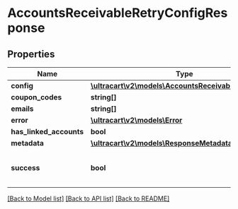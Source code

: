 # AccountsReceivableRetryConfigResponse

## Properties
Name | Type | Description | Notes
------------ | ------------- | ------------- | -------------
**config** | [**\ultracart\v2\models\AccountsReceivableRetryConfig**](AccountsReceivableRetryConfig.md) |  | [optional] 
**coupon_codes** | **string[]** |  | [optional] 
**emails** | **string[]** |  | [optional] 
**error** | [**\ultracart\v2\models\Error**](Error.md) |  | [optional] 
**has_linked_accounts** | **bool** |  | [optional] 
**metadata** | [**\ultracart\v2\models\ResponseMetadata**](ResponseMetadata.md) |  | [optional] 
**success** | **bool** | Indicates if API call was successful | [optional] 

[[Back to Model list]](../README.md#documentation-for-models) [[Back to API list]](../README.md#documentation-for-api-endpoints) [[Back to README]](../README.md)


